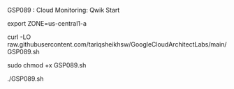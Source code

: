 GSP089 :  Cloud Monitoring: Qwik Start 

export ZONE=us-central1-a

curl -LO raw.githubusercontent.com/tariqsheikhsw/GoogleCloudArchitectLabs/main/GSP089.sh

sudo chmod +x GSP089.sh

./GSP089.sh
